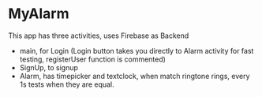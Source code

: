 # MyAlarm

This app has three activities, uses Firebase as Backend

- main, for Login (Login button takes you directly to Alarm activity for fast testing, registerUser function is commented)
- SignUp, to signup 
- Alarm, has timepicker and textclock, when match ringtone rings, every 1s tests when they are equal.  
